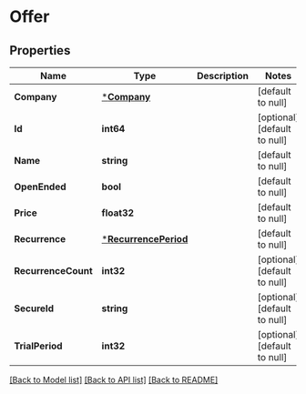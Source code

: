 # Offer

## Properties
Name | Type | Description | Notes
------------ | ------------- | ------------- | -------------
**Company** | [***Company**](Company.md) |  | [default to null]
**Id** | **int64** |  | [optional] [default to null]
**Name** | **string** |  | [default to null]
**OpenEnded** | **bool** |  | [default to null]
**Price** | **float32** |  | [default to null]
**Recurrence** | [***RecurrencePeriod**](RecurrencePeriod.md) |  | [default to null]
**RecurrenceCount** | **int32** |  | [optional] [default to null]
**SecureId** | **string** |  | [optional] [default to null]
**TrialPeriod** | **int32** |  | [optional] [default to null]

[[Back to Model list]](../README.md#documentation-for-models) [[Back to API list]](../README.md#documentation-for-api-endpoints) [[Back to README]](../README.md)


